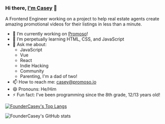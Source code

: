 ### Hi there, [I'm Casey](https://imcasey.com) 👋
A Frontend Engineer working on a project to help real estate agents create amazing promotional videos for their listings in less than a minute.

- 🔭 I’m currently working on [Promoso](https://promoso.io)!
- 🌱 I’m perpetually learning HTML, CSS, and JavaScript
- 💬 Ask me about:
  - JavaScript
  - Vue
  - React
  - Indie Hacking
  - Community
  - Parenting, I'm a dad of two!
- 📫 How to reach me: casey@promoso.io
- 😄 Pronouns: He/Him
- ⚡ Fun fact: I've been programming since the 8th grade, 12/13 years old!

[![FounderCasey's Top Langs](https://github-readme-stats.vercel.app/api/top-langs/?username=foundercasey)](https://github.com/foundercasey/github-readme-stats)


![FounderCasey's GitHub stats](https://github-readme-stats.vercel.app/api?username=foundercasey&show_icons=true&theme=tokyonight)

